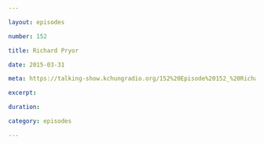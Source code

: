 ```yaml
---

layout: episodes

number: 152

title: Richard Pryor

date: 2015-03-31

meta: https://talking-show.kchungradio.org/152%20Episode%20152_%20Richard%20Pryor.mp3

excerpt: 

duration: 

category: episodes

---
```


